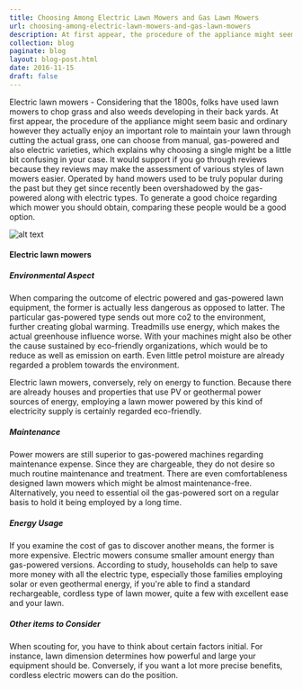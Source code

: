 ```yaml
---
title: Choosing Among Electric Lawn Mowers and Gas Lawn Mowers
url: choosing-among-electric-lawn-mowers-and-gas-lawn-mowers
description: At first appear, the procedure of the appliance might seem basic and ordinary however they actually enjoy an important role to maintain your lawn through cutting the actual grass, one can choose from manual, gas-powered and also electric varieties, which explains why choosing a single might be a little bit confusing in your case.
collection: blog
paginate: blog
layout: blog-post.html
date: 2016-11-15
draft: false
---
```


Electric lawn mowers - Considering that the 1800s, folks have used lawn mowers to chop grass and also weeds developing in their back yards. At first appear, the procedure of the appliance might seem basic and ordinary however they actually enjoy an important role to maintain your lawn through cutting the actual grass, one can choose from manual, gas-powered and also electric varieties, which explains why choosing a single might be a little bit confusing in your case. It would support if you go through reviews because they reviews may make the assessment of various styles of lawn mowers easier. Operated by hand mowers used to be truly popular during the past but they get since recently been overshadowed by the gas-powered along with electric types. To generate a good choice regarding which mower you should obtain, comparing these people would be a good option.

![alt text][lawn-mower-img]
#### Electric lawn mowers ####

##### Environmental Aspect #####
When comparing the outcome of electric powered and gas-powered lawn equipment, the former is actually less dangerous as opposed to latter. The particular gas-powered type sends out more co2 to the environment, further creating global warming. Treadmills use energy, which makes the actual greenhouse influence worse. With your machines might also be other the cause sustained by eco-friendly organizations, which would be to reduce as well as emission on earth. Even little petrol moisture are already regarded a problem towards the environment.

Electric lawn mowers, conversely, rely on energy to function. Because there are already houses and properties that use PV or geothermal power sources of energy, employing a lawn mower powered by this kind of electricity supply is certainly regarded eco-friendly.

##### Maintenance #####
Power mowers are still superior to gas-powered machines regarding maintenance expense. Since they are chargeable, they do not desire so much routine maintenance and treatment. There are even comfortableness designed lawn mowers which might be almost maintenance-free. Alternatively, you need to essential oil the gas-powered sort on a regular basis to hold it being employed by a long time.

##### Energy Usage #####
If you examine the cost of gas to discover another means, the former is more expensive. Electric mowers consume smaller amount energy than gas-powered versions. According to study, households can help to save more money with all the electric type, especially those families employing solar or even geothermal energy, if you're able to find a standard rechargeable, cordless type of lawn mower, quite a few with excellent ease and your lawn.

##### Other items to Consider #####
When scouting for, you have to think about certain factors initial. For instance, lawn dimension determines how powerful and large your equipment should be. Conversely, if you want a lot more precise benefits, cordless electric mowers can do the position. 

[lawn-mower-img]: /static/images/electric-lawn-mowers.png "Electric lawn mower"



